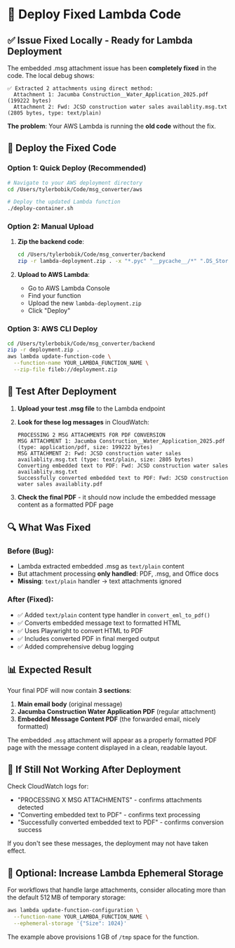 # 🚀 Deploy Fixed Lambda Code

## ✅ **Issue Fixed Locally - Ready for Lambda Deployment**

The embedded .msg attachment issue has been **completely fixed** in the code. The local debug shows:

```
✅ Extracted 2 attachments using direct method:
  Attachment 1: Jacumba Construction__Water_Application_2025.pdf (199222 bytes)
  Attachment 2: Fwd: JCSD construction water sales availablity.msg.txt (2805 bytes, type: text/plain)
```

**The problem**: Your AWS Lambda is running the **old code** without the fix.

## 🔧 **Deploy the Fixed Code**

### **Option 1: Quick Deploy (Recommended)**
```bash
# Navigate to your AWS deployment directory
cd /Users/tylerbobik/Code/msg_converter/aws

# Deploy the updated Lambda function
./deploy-container.sh
```

### **Option 2: Manual Upload**
1. **Zip the backend code**:
   ```bash
   cd /Users/tylerbobik/Code/msg_converter/backend
   zip -r lambda-deployment.zip . -x "*.pyc" "__pycache__/*" ".DS_Store"
   ```

2. **Upload to AWS Lambda**:
   - Go to AWS Lambda Console
   - Find your function
   - Upload the new `lambda-deployment.zip`
   - Click "Deploy"

### **Option 3: AWS CLI Deploy**
```bash
cd /Users/tylerbobik/Code/msg_converter/backend
zip -r deployment.zip .
aws lambda update-function-code \
  --function-name YOUR_LAMBDA_FUNCTION_NAME \
  --zip-file fileb://deployment.zip
```

## 🧪 **Test After Deployment**

1. **Upload your test .msg file** to the Lambda endpoint
2. **Look for these log messages** in CloudWatch:
   ```
   PROCESSING 2 MSG ATTACHMENTS FOR PDF CONVERSION
   MSG ATTACHMENT 1: Jacumba Construction__Water_Application_2025.pdf (type: application/pdf, size: 199222 bytes)
   MSG ATTACHMENT 2: Fwd: JCSD construction water sales availablity.msg.txt (type: text/plain, size: 2805 bytes)
   Converting embedded text to PDF: Fwd: JCSD construction water sales availablity.msg.txt
   Successfully converted embedded text to PDF: Fwd: JCSD construction water sales availablity.pdf
   ```

3. **Check the final PDF** - it should now include the embedded message content as a formatted PDF page

## 🔍 **What Was Fixed**

### **Before (Bug)**:
- Lambda extracted embedded .msg as `text/plain` content
- But attachment processing **only handled**: PDF, .msg, and Office docs
- **Missing**: `text/plain` handler → text attachments ignored

### **After (Fixed)**:
- ✅ Added `text/plain` content type handler in `convert_eml_to_pdf()`
- ✅ Converts embedded message text to formatted HTML
- ✅ Uses Playwright to convert HTML to PDF
- ✅ Includes converted PDF in final merged output
- ✅ Added comprehensive debug logging

## 📊 **Expected Result**

Your final PDF will now contain **3 sections**:
1. **Main email body** (original message)
2. **Jacumba Construction Water Application PDF** (regular attachment) 
3. **Embedded Message Content PDF** (the forwarded email, nicely formatted)

The embedded `.msg` attachment will appear as a properly formatted PDF page with the message content displayed in a clean, readable layout.

## 🚨 **If Still Not Working After Deployment**

Check CloudWatch logs for:
- "PROCESSING X MSG ATTACHMENTS" - confirms attachments detected
- "Converting embedded text to PDF" - confirms text processing 
- "Successfully converted embedded text to PDF" - confirms conversion success

If you don't see these messages, the deployment may not have taken effect.

## 💾 Optional: Increase Lambda Ephemeral Storage

For workflows that handle large attachments, consider allocating more than the default 512 MB of temporary storage:

```bash
aws lambda update-function-configuration \
  --function-name YOUR_LAMBDA_FUNCTION_NAME \
  --ephemeral-storage '{"Size": 1024}'
```

The example above provisions 1 GB of `/tmp` space for the function.
